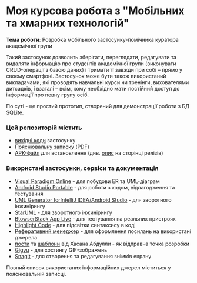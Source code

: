 # Моя курсова робота з "Мобільних та хмарних технологій"

**Тема роботи**: Розробка мобільного застосунку-помічника куратора академічної групи

Такий застосунок дозволить зберігати, переглядати, редагувати та видаляти інформацію про студентів академічної групи (виконувати CRUD-операції з базою даних) і тримати її завжди при собі – прямо у своєму смартфоні. Застосунок може бути також використаний викладачами, які проводять навчальні курси чи тренінги, вихователями дитсадків, і взагалі – всім, кому необхідно мати постійний доступ до інформації про певну групу осіб.

По суті - це простий прототип, створений для демонстрації роботи з БД SQLite.

### Цей репозиторій містить

* [вихідні коди](https://github.com/angelina-babych/Kursova-kHAI/tree/v0.0.1) застосунку
* [Пояснювальну записку (PDF)](https://github.com/angelina-babych/Kursova-kHAI/blob/main/docs/%D0%91%D0%B0%D0%B1%D0%B8%D1%87-%D0%BA%D1%83%D1%80%D1%81%D0%BE%D0%B2%D0%B0-final.pdf)
* [APK-файл](https://github.com/angelina-babych/Kursova-kHAI/releases/download/v0.0.1/app-debug.apk) для встановлення (див. [опис](https://github.com/angelina-babych/Kursova-kHAI/releases/tag/v0.0.1) на сторінці релізів)

### Використані застосунки, сервіси та документація

* [Visual Paradigm Online](https://online.visual-paradigm.com/) - для побудови ER та UML-діаграм
* [Android Studio Portable](https://portapps.io/app/android-studio-portable/) - для роботи з кодом, відлагодження та тестування
* [UML Generator forIntelliJ IDEA/Android Studio](https://plugins.jetbrains.com/plugin/15124-uml-generator) - для зворотного інжинірингу
* [StarUML](https://staruml.io/) - для зворотного інжинірингу
* [BtowserStack App Live](https://app-live.browserstack.com/) - для тестування на реальних пристроях
* [Highlight Code](https://highlight.hohli.com/) - для підсвітки синтаксису в коді
* [Реферативний менеджер](https://4ref.ontu.edu.ua/) - для оформлення посилань на використані джерела
* [пости](https://hellohasan.com/2017/11/15/android-sqlite-database-tutorial-introduction/)  та [шаблони](https://github.com/hasancse91/Android-SQLite-Tutorial) від Хасана Абдулли - як відправна точка розробки
* [Gigyu](https://gifyu.com/) - для хостингу GIF-зображень
* [SnagIt](https://www.techsmith.com/screen-capture.html) - для створення та редагування знімків екрану

Повний список використаних інформаційних джерел міститься у пояснювальній записці.
